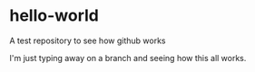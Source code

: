 # hello-world
A test repository to see how github works

I'm just typing away on a branch and seeing how this all works. 
